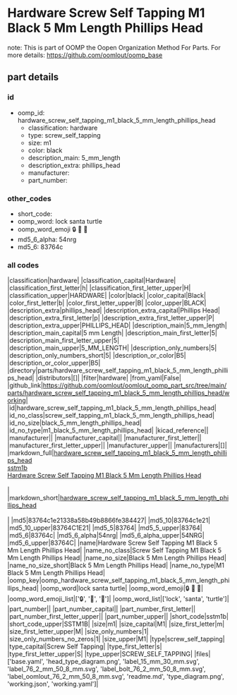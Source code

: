 # Hardware Screw Self Tapping M1 Black 5 Mm Length Phillips Head  

note: This is part of OOMP the Oopen Organization Method For Parts. For more details: https://github.com/oomlout/oomp_base

##  part details





### id
* oomp_id: hardware_screw_self_tapping_m1_black_5_mm_length_phillips_head
  * classification: hardware
  * type: screw_self_tapping
  * size: m1
  * color: black
  * description_main: 5_mm_length
  * description_extra: phillips_head
  * manufacturer: 
  * part_number: 

### other_codes
* short_code: 
* oomp_word: lock santa turtle
* oomp_word_emoji :lock: :santa: :turtle:
* md5_6_alpha: 54nrg
* md5_6: 83764c

### all codes 
|classification|hardware|
|classification_capital|Hardware|
|classification_first_letter|h|
|classification_first_letter_upper|H|
|classification_upper|HARDWARE|
|color|black|
|color_capital|Black|
|color_first_letter|b|
|color_first_letter_upper|B|
|color_upper|BLACK|
|description_extra|phillips_head|
|description_extra_capital|Phillips Head|
|description_extra_first_letter|p|
|description_extra_first_letter_upper|P|
|description_extra_upper|PHILLIPS_HEAD|
|description_main|5_mm_length|
|description_main_capital|5 mm Length|
|description_main_first_letter|5|
|description_main_first_letter_upper|5|
|description_main_upper|5_MM_LENGTH|
|description_only_numbers|5|
|description_only_numbers_short|5|
|description_or_color|B5|
|description_or_color_upper|B5|
|directory|parts/hardware_screw_self_tapping_m1_black_5_mm_length_phillips_head|
|distributors|[]|
|filter|hardware|
|from_yaml|False|
|github_link|https://github.com/oomlout/oomlout_oomp_part_src/tree/main/parts/hardware_screw_self_tapping_m1_black_5_mm_length_phillips_head/working|
|id|hardware_screw_self_tapping_m1_black_5_mm_length_phillips_head|
|id_no_class|screw_self_tapping_m1_black_5_mm_length_phillips_head|
|id_no_size|black_5_mm_length_phillips_head|
|id_no_type|m1_black_5_mm_length_phillips_head|
|kicad_reference||
|manufacturer||
|manufacturer_capital||
|manufacturer_first_letter||
|manufacturer_first_letter_upper||
|manufacturer_upper||
|manufacturers|[]|
|markdown_full|[hardware_screw_self_tapping_m1_black_5_mm_length_phillips_head](https://github.com/oomlout/oomlout_oomp_part_src/tree/main/parts/hardware_screw_self_tapping_m1_black_5_mm_length_phillips_head/working)<br>[sstm1b](https://github.com/oomlout/oomlout_oomp_part_src/tree/main/parts/hardware_screw_self_tapping_m1_black_5_mm_length_phillips_head/working)<br>[Hardware Screw Self Tapping M1 Black 5 Mm Length Phillips Head](https://github.com/oomlout/oomlout_oomp_part_src/tree/main/parts/hardware_screw_self_tapping_m1_black_5_mm_length_phillips_head/working)<br><br>|
|markdown_short|[hardware_screw_self_tapping_m1_black_5_mm_length_phillips_head](https://github.com/oomlout/oomlout_oomp_part_src/tree/main/parts/hardware_screw_self_tapping_m1_black_5_mm_length_phillips_head/working)<br><br>|
|md5|83764c1e21338a58b49b8866fe384427|
|md5_10|83764c1e21|
|md5_10_upper|83764C1E21|
|md5_5|83764|
|md5_5_upper|83764|
|md5_6|83764c|
|md5_6_alpha|54nrg|
|md5_6_alpha_upper|54NRG|
|md5_6_upper|83764C|
|name|Hardware Screw Self Tapping M1 Black 5 Mm Length Phillips Head|
|name_no_class|Screw Self Tapping M1 Black 5 Mm Length Phillips Head|
|name_no_size|Black 5 Mm Length Phillips Head|
|name_no_size_short|Black 5 Mm Length Phillips Head|
|name_no_type|M1 Black 5 Mm Length Phillips Head|
|oomp_key|oomp_hardware_screw_self_tapping_m1_black_5_mm_length_phillips_head|
|oomp_word|lock santa turtle|
|oomp_word_emoji|:lock: :santa: :turtle:|
|oomp_word_emoji_list|[':lock:', ':santa:', ':turtle:']|
|oomp_word_list|['lock', 'santa', 'turtle']|
|part_number||
|part_number_capital||
|part_number_first_letter||
|part_number_first_letter_upper||
|part_number_upper||
|short_code|sstm1b|
|short_code_upper|SSTM1B|
|size|m1|
|size_capital|M1|
|size_first_letter|m|
|size_first_letter_upper|M|
|size_only_numbers|1|
|size_only_numbers_no_zeros|1|
|size_upper|M1|
|type|screw_self_tapping|
|type_capital|Screw Self Tapping|
|type_first_letter|s|
|type_first_letter_upper|S|
|type_upper|SCREW_SELF_TAPPING|
|files|['base.yaml', 'head_type_diagram.png', 'label_15_mm_30_mm.svg', 'label_76_2_mm_50_8_mm.svg', 'label_bolt_76_2_mm_50_8_mm.svg', 'label_oomlout_76_2_mm_50_8_mm.svg', 'readme.md', 'type_diagram.png', 'working.json', 'working.yaml']|
